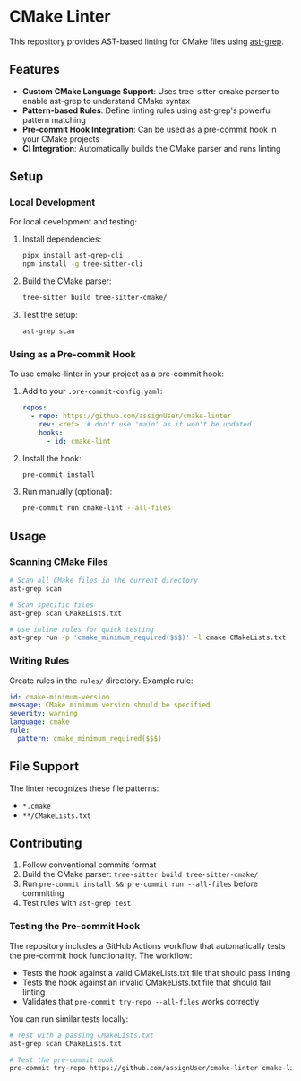 # CMake Linter

This repository provides AST-based linting for CMake files using [ast-grep](https://ast-grep.github.io/).

## Features

- **Custom CMake Language Support**: Uses tree-sitter-cmake parser to enable ast-grep to understand CMake syntax
- **Pattern-based Rules**: Define linting rules using ast-grep's powerful pattern matching
- **Pre-commit Hook Integration**: Can be used as a pre-commit hook in your CMake projects
- **CI Integration**: Automatically builds the CMake parser and runs linting

## Setup

### Local Development

For local development and testing:

1. Install dependencies:
   ```bash
   pipx install ast-grep-cli
   npm install -g tree-sitter-cli
   ```

2. Build the CMake parser:
   ```bash
   tree-sitter build tree-sitter-cmake/
   ```

3. Test the setup:
   ```bash
   ast-grep scan
   ```

### Using as a Pre-commit Hook

To use cmake-linter in your project as a pre-commit hook:

1. Add to your `.pre-commit-config.yaml`:
   ```yaml
   repos:
     - repo: https://github.com/assignUser/cmake-linter
       rev: <ref>  # don't use 'main' as it won't be updated
       hooks:
         - id: cmake-lint
   ```

2. Install the hook:
   ```bash
   pre-commit install
   ```

3. Run manually (optional):
   ```bash
   pre-commit run cmake-lint --all-files
   ```

## Usage

### Scanning CMake Files

```bash
# Scan all CMake files in the current directory
ast-grep scan

# Scan specific files
ast-grep scan CMakeLists.txt

# Use inline rules for quick testing
ast-grep run -p 'cmake_minimum_required($$$)' -l cmake CMakeLists.txt
```

### Writing Rules

Create rules in the `rules/` directory. Example rule:

```yaml
id: cmake-minimum-version
message: CMake minimum version should be specified
severity: warning
language: cmake
rule:
  pattern: cmake_minimum_required($$$)
```

## File Support

The linter recognizes these file patterns:
- `*.cmake`
- `**/CMakeLists.txt`

## Contributing

1. Follow conventional commits format
2. Build the CMake parser: `tree-sitter build tree-sitter-cmake/`
3. Run `pre-commit install && pre-commit run --all-files` before committing
4. Test rules with `ast-grep test`

### Testing the Pre-commit Hook

The repository includes a GitHub Actions workflow that automatically tests the pre-commit hook functionality. The workflow:

- Tests the hook against a valid CMakeLists.txt file that should pass linting
- Tests the hook against an invalid CMakeLists.txt file that should fail linting
- Validates that `pre-commit try-repo --all-files` works correctly

You can run similar tests locally:

```bash
# Test with a passing CMakeLists.txt
ast-grep scan CMakeLists.txt

# Test the pre-commit hook
pre-commit try-repo https://github.com/assignUser/cmake-linter cmake-lint --all-files
```
